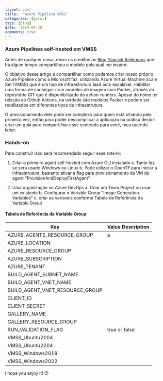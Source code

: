 ```yaml
---
layout: post
title:  "Azure Pipeline VMSS"
categories: [geral]
tags: [blog]
date:  2024-04-30
comments: true
---
```


### Azure Pipelines self-hosted em VMSS

Antes de qualquer coisa, deixo os creditos ao [Blog Yannick Reekmans](https://blog.yannickreekmans.be/use-azure-devops-to-create-self-hosted-azure-devops-build-agents-just-like-microsoft-does/) que há algum tempo compartilhou o modelo pelo qual me inspirei. 

O objetivo desse artigo é compartilhar como podemos criar nosso próprio Azure Pipeline como a Microsoft faz, utilizando Azure Virtual Machine Scale Set (VMSS) que é um tipo de infraestrutura IaaS auto escalável. Habilitar uma forma de conseguir criar modelos de imagem com Packer, através do repositório GIT que é disponibilizado do action-runners. Apesar do nome ter relação ao Github Actions, na verdade são modelos Packer e podem ser reutilizados em diferentes tipos de infraestrutura. 

O provisionamento dele pode ser complexo para quem está olhando pela primeira vez, então para poder descomplicar a aplicação na prática decidir criar um guia para compartilhar esse conteudo para você, meu querido leitor. 


### Hands-on

Para construir isso será recomendado seguir esse roteiro:

1. Criar o primeiro agent self-hosted com Azure CLI instalado 
    a. Tanto faz se será usado Windows ou Linux
    b. Pode utilizar o OpenTF para iniciar a infraestrutura, bastanto ativar a flag para provisionamento da VM de agent "ProvisionAndDeployFirstAgent"

2. Uma organização no Azure DevOps 
  a. Criar um Team Project ou usar um existente
  b. Configurar o Variable Group  "Image Generation Variables"
  c. criar as variaveis conforme Tabela de Referência da Variable Group


#### Tabela de Referência da Variable Group

| Key | Value Description |
|-------|-------|
| AZURE_AGENTS_RESOURCE_GROUP|a|
| AZURE_LOCATION||
| AZURE_RESOURCE_GROUP||
| AZURE_SUBSCRIPTION||
| AZURE_TENANT||
| BUILD_AGENT_SUBNET_NAME||
| BUILD_AGENT_VNET_NAME||
| BUILD_AGENT_VNET_RESOURCE_GROUP||
| CLIENT_ID||
| CLIENT_SECRET||
| GALLERY_NAME||
| GALLERY_RESOURCE_GROUP||
| RUN_VALIDATION_FLAG|true or false|
| VMSS_Ubuntu2004||
| VMSS_Ubuntu2204||
| VMSS_Windows2019 ||
| VMSS_Windows2022 ||








I hope you enjoy it! 😊
